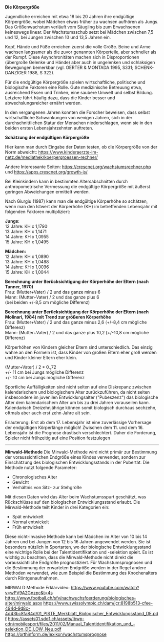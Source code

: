
**Die Körpergröße**

Jugendliche erreichen mit etwa 18 bis 20 Jahren ihre endgültige Körpergröße, wobei Mädchen etwas früher zu wachsen aufhören als Jungs. Das Größenwachstum verläuft vom Säugling bis zum Erwachsenen keineswegs linear. Der Wachstumsschub setzt bei Mädchen zwischen 7,5 und 12, bei Jungen zwischen 10 und 13,5 Jahren ein.

Kopf, Hände und Füße erreichen zuerst die volle Größe. Beine und Arme wachsen langsamer als die zuvor genannten Körperteile, aber schneller als der Rumpf. Diese  Asynchronitäten  machen sich in Disproportionen (übergroße Gelenke und Hände) aber auch in ungelenken und schlaksigen Bewegungen bemerkbar (vgl. OERTER & MONTADA 1995, S331; SCHENK-DANZIGER 1988, S 322).

Für die endgültige Körpergröße spielen wirtschaftliche, politische und biologische Faktoren eine Rolle. Gute medizinische Betreuung etwa, ausreichend Essen und Trinken, eine saubere Umwelt und selbst Bildung. Letztere führt häufig dazu, dass die Kinder besser und abwechslungsreicher ernährt werden.

In den vergangenen Jahren konnten die Forscher beweisen, dass selbst wirtschaftliche Schwankungen von wenigen Jahren, sich in der durchschnittlichen Statur der Menschen niederschlagen, wenn sie in den beiden ersten Lebensjahrzehnten auftreten.

**Schätzung der endgültigen Körpergröße**

Hier kann man durch Eingabe der Daten testen, ob die Körpergröße von der Norm abweicht:
https://www.kinderaerzte-im-netz.de/mediathek/koerpergroessen-rechner/

Andere Interessante Seiten:
https://crescnet.org/wachstumsrechner.php und https://apps.crescnet.org/growth-js/

Bei Kleinkindern kann in bestimmten Altersabschnitten durch anthropometrische Vermessung die endgültige Körpergröße mit äußerst geringen Abweichungen ermittelt werden.

Nach  Giurgiu  (1987) kann man die endgültige Körperhöhe so schätzen, wenn man den Istwert der Körperhöhe (KH) im betreffenden Lebensjahr mit folgenden Faktoren multipliziert:  

**Jungs:**  
12 Jahre: KH x 1,1790  
13 Jahre: KH x 1,1471  
14 Jahre: KH x 1,0955  
15 Jahre: KH x 1,0495

**Mädchen:**  
12 Jahre: KH x 1,0890  
13 Jahre: KH x 1,0488  
14 Jahre: KH x 1,0096  
15 Jahre: KH x 1,0044

**Berechnung unter Berücksichtigung der Körperhöhe der Eltern (nach Tanner, 1970)**  
Frau: (Mutter+Vater) / 2 und das ganze minus 6  
Mann: (Mutter+Vater) / 2 und das ganze plus 6  
(bei beiden +/-8,5 cm mögliche Differenz)

**Berechnung unter Berücksichtigung der Körperhöhe der Eltern (nach  Molinari, 1984) mit Trend zur größeren Körperhöhe**  
Frau: (Mutter+Vater) / 2 und das ganze minus 2,6 (+/-8,4 cm mögliche Differenz)  
Mann: (Mutter+Vater) / 2 und das ganze plus 10,2 (+/-10,8 cm mögliche Differenz)

Körperhöhen von Kindern gleicher Eltern sind unterschiedlich. Das einzig wahre an den Formeln ist, dass Kinder von großen Eltern eher groß werden und Kinder kleiner Eltern eher klein.  
  
(Mutter+Vater) / 2 * 0.,72  
+/- 11 cm bei Jungs mögliche Differenz  
+/- 10 cm bei Jungs mögliche Differenz

Sportliche Auffälligkeiten sind nicht selten auf eine Diskrepanz zwischen kalendarischem und biologischem Alter zurückzuführen, da nicht selten insbesondere im juvenilen Entwicklungsalter ("Pubeszenz") das biologische Alter dem kalendarischem Alter um bis zu drei Jahren vorauseilen kann. Kalendarisch Dreizehnjährige können somit biologisch durchaus sechzehn, oftmals aber auch erst zehn Jahre alt sein.  
  
Erläuterung: Erst ab dem 17. Lebensjahr ist eine zuverlässige Vorhersage der endgültigen Körperlänge möglich! Zwischen dem 11. und dem 16. Lebensjahr ist die Prognose drastisch verschlechtert. Daher die Forderung, Spieler nicht frühzeitig auf eine Position festzulegen

----------------------------------------------------------------------------------

**Mirwald-Methode**
Die Mirwald-Methode wird nicht primär zur Bestimmung der voraussichtlichen Endgröße eines Kindes verwendet, sondern zur Einschätzung des biologischen Entwicklungsstands in der Pubertät.
Die Methode nutzt folgende Parameter:
- Chronologisches Alter
- Gewicht
- Verhältnis von Sitz- zur Stehgröße

Mit diesen Daten wird das Alter beim Wachstumsspurt geschätzt, was Rückschlüsse auf den biologischen Entwicklungsstand erlaubt. 
Die Mirwald-Methode teilt Kinder in drei Kategorien ein:
- Spät entwickelt
- Normal entwickelt
- Früh entwickelt

Diese nicht-invasive Methode kann bei Mädchen im Alter von 10 bis 14 Jahren und bei Jungen von 12 bis 16 Jahren angewendet werden. Sie ist besonders nützlich in Sportarten, wo der biologische Entwicklungsstand eine wichtige Rolle bei der Talentidentifikation und -selektion spielt. Es ist wichtig zu beachten, dass die Mirwald-Methode nicht direkt die voraussichtliche Endgröße prognostiziert. Für Wachstumsprognosen und die Bestimmung der erwarteten Endgröße werden in der Regel andere Methoden verwendet, wie zum Beispiel die Bestimmung des Knochenalters durch Röntgenaufnahmen.

MIRWALD Methode Erklärvideo: 
https://www.youtube.com/watch?v=wPV9A2Gnzpc&t=4s 
https://www.football.ch/sfv/nachwuchsfoerderung/biologisches-alter/mirwald.aspx 
https://www.swissolympic.ch/dam/jcr:8198b513-cfee-494d-9d8c-4d43bc8fa84d/01_PISTE_Merkblatt_Biologischer_Entwicklungsstand_DE.pdf 
https://assets01.sdd1.ch/assets/lbwp-cdn/mobilesport/files/2011/02/Manual_Talentidentifikation_und_-selektion_DE_LOW_Neu.pdf
https://orthinform.de/lexikon/wachstumsprognose

